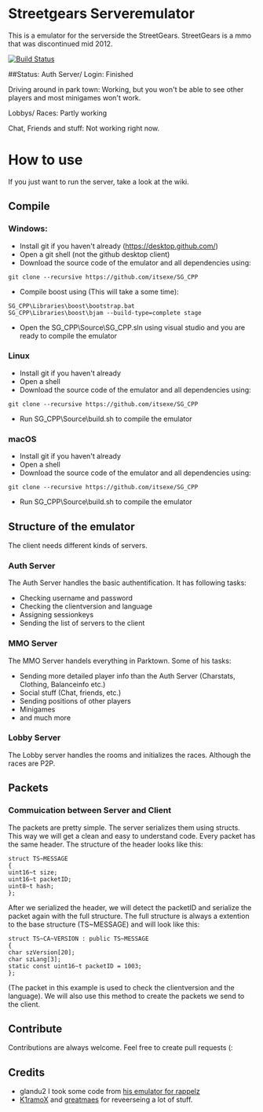 
# Streetgears Serveremulator
This is a emulator for the serverside the StreetGears.
StreetGears is a mmo that was discontinued mid 2012.

[![Build Status](https://travis-ci.org/itsexe/SG_CPP.svg)](https://travis-ci.org/itsexe/SG_CPP)

##Status:
Auth Server/ Login: Finished

Driving around in park town: Working, but you won't be able to see other players and most minigames won't work.

Lobbys/ Races: Partly working

Chat, Friends and stuff: Not working right now.

# How to use
If you just want to run the server, take a look at the wiki.

## Compile


### Windows:
* Install git if you haven't already (https://desktop.github.com/)
* Open a git shell (not the github desktop client)
* Download the source code of the emulator and all dependencies using: 
```
git clone --recursive https://github.com/itsexe/SG_CPP
```
* Compile boost using (This will take a some time):
```
SG_CPP\Libraries\boost\bootstrap.bat
SG_CPP\Libraries\boost\bjam --build-type=complete stage
```
* Open the SG_CPP\Source\SG_CPP.sln using visual studio and you are ready to compile the emulator

### Linux
* Install git if you haven't already
* Open a shell
* Download the source code of the emulator and all dependencies using: 
```
git clone --recursive https://github.com/itsexe/SG_CPP
```
* Run SG_CPP\Source\build.sh to compile the emulator

### macOS
* Install git if you haven't already
* Open a shell
* Download the source code of the emulator and all dependencies using: 
```
git clone --recursive https://github.com/itsexe/SG_CPP
```
* Run SG_CPP\Source\build.sh to compile the emulator

## Structure of the emulator
The client needs different kinds of servers.
### Auth Server
The Auth Server handles the basic authentification.
It has following tasks:
* Checking username and password
* Checking the clientversion and language
* Assigning sessionkeys
* Sending the list of servers to the client

### MMO Server
The MMO Server handels everything in Parktown.
Some of his tasks:
* Sending more detailed player info than the Auth Server (Charstats, Clothing, Balanceinfo etc.)
* Social stuff (Chat, friends, etc.)
* Sending positions of other players
* Minigames
* and much more

### Lobby Server
The Lobby server handles the rooms and initializes the races. Although the races are P2P.

## Packets

### Commuication between Server and Client
The packets are pretty simple. The server serializes them using structs. This way we will get a clean and easy to understand code.
Every packet has the same header. The structure of the header looks like this:
```
struct TS~MESSAGE
{
uint16~t size;
uint16~t packetID;
uint8~t hash;
};
```
After we serialized the header, we will detect the packetID and serialize the packet again with the full structure.
The full structure is always a extention to the base structure (TS~MESSAGE) and will look like this:
```
struct TS~CA~VERSION : public TS~MESSAGE
{
char szVersion[20];
char szLang[3];
static const uint16~t packetID = 1003;
};
```
(The packet in this example is used to check the clientversion and the language).
We will also use this method to create the packets we send to the client.

## Contribute
Contributions are always welcome. Feel free to create pull requests (:

## Credits

* glandu2 I took some code from [his emulator for rappelz](https://github.com/glandu2/rzu~parent)
* [K1ramoX](http://www.elitepvpers.com/forum/members/4193997~k1ramox.html) and [greatmaes](https://github.com/greatmaes) for reveerseing a lot of stuff.

